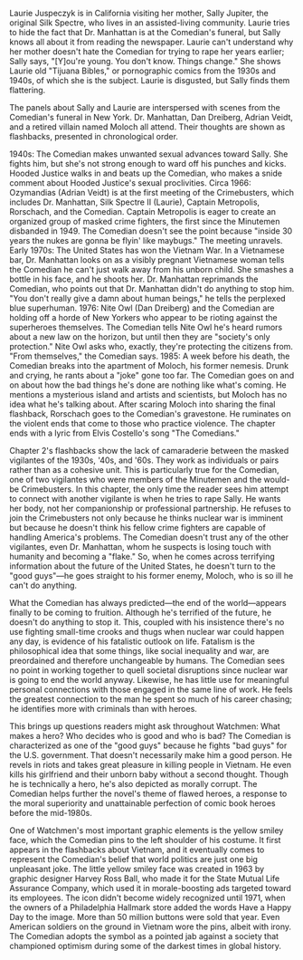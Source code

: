 Laurie Juspeczyk is in California visiting her mother, Sally Jupiter, the original Silk Spectre, who lives in an assisted-living community. Laurie tries to hide the fact that Dr. Manhattan is at the Comedian's funeral, but Sally knows all about it from reading the newspaper. Laurie can't understand why her mother doesn't hate the Comedian for trying to rape her years earlier; Sally says, "[Y]ou're young. You don't know. Things change." She shows Laurie old "Tijuana Bibles," or pornographic comics from the 1930s and 1940s, of which she is the subject. Laurie is disgusted, but Sally finds them flattering.

The panels about Sally and Laurie are interspersed with scenes from the Comedian's funeral in New York. Dr. Manhattan, Dan Dreiberg, Adrian Veidt, and a retired villain named Moloch all attend. Their thoughts are shown as flashbacks, presented in chronological order.

1940s: The Comedian makes unwanted sexual advances toward Sally. She fights him, but she's not strong enough to ward off his punches and kicks. Hooded Justice walks in and beats up the Comedian, who makes a snide comment about Hooded Justice's sexual proclivities.
Circa 1966: Ozymandias (Adrian Veidt) is at the first meeting of the Crimebusters, which includes Dr. Manhattan, Silk Spectre II (Laurie), Captain Metropolis, Rorschach, and the Comedian. Captain Metropolis is eager to create an organized group of masked crime fighters, the first since the Minutemen disbanded in 1949. The Comedian doesn't see the point because "inside 30 years the nukes are gonna be flyin' like maybugs." The meeting unravels.
Early 1970s: The United States has won the Vietnam War. In a Vietnamese bar, Dr. Manhattan looks on as a visibly pregnant Vietnamese woman tells the Comedian he can't just walk away from his unborn child. She smashes a bottle in his face, and he shoots her. Dr. Manhattan reprimands the Comedian, who points out that Dr. Manhattan didn't do anything to stop him. "You don't really give a damn about human beings," he tells the perplexed blue superhuman.
1976: Nite Owl (Dan Dreiberg) and the Comedian are holding off a horde of New Yorkers who appear to be rioting against the superheroes themselves. The Comedian tells Nite Owl he's heard rumors about a new law on the horizon, but until then they are "society's only protection." Nite Owl asks who, exactly, they're protecting the citizens from. "From themselves," the Comedian says.
1985: A week before his death, the Comedian breaks into the apartment of Moloch, his former nemesis. Drunk and crying, he rants about a "joke" gone too far. The Comedian goes on and on about how the bad things he's done are nothing like what's coming. He mentions a mysterious island and artists and scientists, but Moloch has no idea what he's talking about.
After scaring Moloch into sharing the final flashback, Rorschach goes to the Comedian's gravestone. He ruminates on the violent ends that come to those who practice violence. The chapter ends with a lyric from Elvis Costello's song "The Comedians."


Chapter 2's flashbacks show the lack of camaraderie between the masked vigilantes of the 1930s, '40s, and '60s. They work as individuals or pairs rather than as a cohesive unit. This is particularly true for the Comedian, one of two vigilantes who were members of the Minutemen and the would-be Crimebusters. In this chapter, the only time the reader sees him attempt to connect with another vigilante is when he tries to rape Sally. He wants her body, not her companionship or professional partnership. He refuses to join the Crimebusters not only because he thinks nuclear war is imminent but because he doesn't think his fellow crime fighters are capable of handling America's problems. The Comedian doesn't trust any of the other vigilantes, even Dr. Manhattan, whom he suspects is losing touch with humanity and becoming a "flake." So, when he comes across terrifying information about the future of the United States, he doesn't turn to the "good guys"—he goes straight to his former enemy, Moloch, who is so ill he can't do anything.

What the Comedian has always predicted—the end of the world—appears finally to be coming to fruition. Although he's terrified of the future, he doesn't do anything to stop it. This, coupled with his insistence there's no use fighting small-time crooks and thugs when nuclear war could happen any day, is evidence of his fatalistic outlook on life. Fatalism is the philosophical idea that some things, like social inequality and war, are preordained and therefore unchangeable by humans. The Comedian sees no point in working together to quell societal disruptions since nuclear war is going to end the world anyway. Likewise, he has little use for meaningful personal connections with those engaged in the same line of work. He feels the greatest connection to the man he spent so much of his career chasing; he identifies more with criminals than with heroes.

This brings up questions readers might ask throughout Watchmen: What makes a hero? Who decides who is good and who is bad? The Comedian is characterized as one of the "good guys" because he fights "bad guys" for the U.S. government. That doesn't necessarily make him a good person. He revels in riots and takes great pleasure in killing people in Vietnam. He even kills his girlfriend and their unborn baby without a second thought. Though he is technically a hero, he's also depicted as morally corrupt. The Comedian helps further the novel's theme of flawed heroes, a response to the moral superiority and unattainable perfection of comic book heroes before the mid-1980s.

One of Watchmen's most important graphic elements is the yellow smiley face, which the Comedian pins to the left shoulder of his costume. It first appears in the flashbacks about Vietnam, and it eventually comes to represent the Comedian's belief that world politics are just one big unpleasant joke. The little yellow smiley face was created in 1963 by graphic designer Harvey Ross Ball, who made it for the State Mutual Life Assurance Company, which used it in morale-boosting ads targeted toward its employees. The icon didn't become widely recognized until 1971, when the owners of a Philadelphia Hallmark store added the words Have a Happy Day to the image. More than 50 million buttons were sold that year. Even American soldiers on the ground in Vietnam wore the pins, albeit with irony. The Comedian adopts the symbol as a pointed jab against a society that championed optimism during some of the darkest times in global history. 
